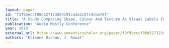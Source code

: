 ```yaml
---
layout: paper
id: "f3f9beccf08d527123d54c91ca3a2cd7c4cba7d4"
title: "A Study Comparing Shape, Colour And Texture As Visual Labels In Audio Sample Browsers"
publication: "Audio Mostly Conference"
year: 2019
external_url: https://www.semanticscholar.org/paper/f3f9beccf08d527123d54c91ca3a2cd7c4cba7d4
authors: "Etienne Richan, J. Rouat"
---
```

